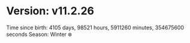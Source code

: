 # Version: v11.2.26
Time since birth: 4105 days, 98521 hours, 5911260 minutes, 354675600 seconds
Season: Winter ❄️
